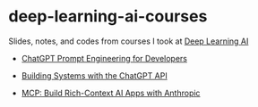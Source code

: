 # deep-learning-ai-courses

Slides, notes, and codes from courses I took at [Deep Learning AI](www.deeplearning.ai)

- [ChatGPT Prompt Engineering for Developers](https://learn.deeplearning.ai/courses/chatgpt-prompt-eng/lesson/dfbds/introduction)

- [Building Systems with the ChatGPT API](https://learn.deeplearning.ai/courses/chatgpt-building-system/lesson/k0pk1/introduction)

- [MCP: Build Rich-Context AI Apps with Anthropic](https://learn.deeplearning.ai/courses/mcp-build-rich-context-ai-apps-with-anthropic/lesson/fkbhh/introduction)
